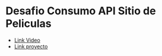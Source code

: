 # Desafio Consumo API Sitio de Peliculas

- [Link Video](https://www.youtube.com/watch?v=xXHt1pa82Lo)
- [Link proyecto](https://victor-yanez-chavarria.github.io/react_consumoAPI/)

